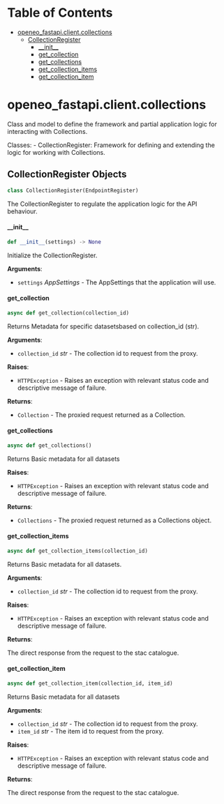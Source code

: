 # Table of Contents

* [openeo\_fastapi.client.collections](#openeo_fastapi.client.collections)
  * [CollectionRegister](#openeo_fastapi.client.collections.CollectionRegister)
    * [\_\_init\_\_](#openeo_fastapi.client.collections.CollectionRegister.__init__)
    * [get\_collection](#openeo_fastapi.client.collections.CollectionRegister.get_collection)
    * [get\_collections](#openeo_fastapi.client.collections.CollectionRegister.get_collections)
    * [get\_collection\_items](#openeo_fastapi.client.collections.CollectionRegister.get_collection_items)
    * [get\_collection\_item](#openeo_fastapi.client.collections.CollectionRegister.get_collection_item)

<a id="openeo_fastapi.client.collections"></a>

# openeo\_fastapi.client.collections

Class and model to define the framework and partial application logic for interacting with Collections.

Classes:
    - CollectionRegister: Framework for defining and extending the logic for working with Collections.

<a id="openeo_fastapi.client.collections.CollectionRegister"></a>

## CollectionRegister Objects

```python
class CollectionRegister(EndpointRegister)
```

The CollectionRegister to regulate the application logic for the API behaviour.

<a id="openeo_fastapi.client.collections.CollectionRegister.__init__"></a>

#### \_\_init\_\_

```python
def __init__(settings) -> None
```

Initialize the CollectionRegister.

**Arguments**:

- `settings` _AppSettings_ - The AppSettings that the application will use.

<a id="openeo_fastapi.client.collections.CollectionRegister.get_collection"></a>

#### get\_collection

```python
async def get_collection(collection_id)
```

Returns Metadata for specific datasetsbased on collection_id (str).

**Arguments**:

- `collection_id` _str_ - The collection id to request from the proxy.
  

**Raises**:

- `HTTPException` - Raises an exception with relevant status code and descriptive message of failure.
  

**Returns**:

- `Collection` - The proxied request returned as a Collection.

<a id="openeo_fastapi.client.collections.CollectionRegister.get_collections"></a>

#### get\_collections

```python
async def get_collections()
```

Returns Basic metadata for all datasets

**Raises**:

- `HTTPException` - Raises an exception with relevant status code and descriptive message of failure.
  

**Returns**:

- `Collections` - The proxied request returned as a Collections object.

<a id="openeo_fastapi.client.collections.CollectionRegister.get_collection_items"></a>

#### get\_collection\_items

```python
async def get_collection_items(collection_id)
```

Returns Basic metadata for all datasets.

**Arguments**:

- `collection_id` _str_ - The collection id to request from the proxy.
  

**Raises**:

- `HTTPException` - Raises an exception with relevant status code and descriptive message of failure.
  

**Returns**:

  The direct response from the request to the stac catalogue.

<a id="openeo_fastapi.client.collections.CollectionRegister.get_collection_item"></a>

#### get\_collection\_item

```python
async def get_collection_item(collection_id, item_id)
```

Returns Basic metadata for all datasets

**Arguments**:

- `collection_id` _str_ - The collection id to request from the proxy.
- `item_id` _str_ - The item id to request from the proxy.
  

**Raises**:

- `HTTPException` - Raises an exception with relevant status code and descriptive message of failure.
  

**Returns**:

  The direct response from the request to the stac catalogue.

